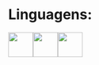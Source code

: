 <h1 border="20px">Linguagens:</h1>


<img src="https://cdn.jsdelivr.net/gh/devicons/devicon/icons/html5/html5-original-wordmark.svg" weight="50" height="50" /><img src="https://cdn.jsdelivr.net/gh/devicons/devicon/icons/css3/css3-original-wordmark.svg" weight="50" height="50" /><img src="https://cdn.jsdelivr.net/gh/devicons/devicon/icons/javascript/javascript-original.svg" weight="50" height="50" />

